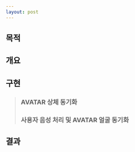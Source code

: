 ```yaml
---
layout: post
---
```



## 목적 

> 

## 개요


## 구현
> ### AVATAR 상체 동기화 
> ### 사용자 음성 처리 및 AVATAR 얼굴 동기화 

## 결과
> 